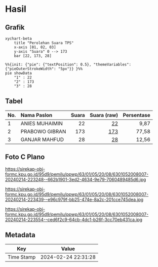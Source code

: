 # Hasil

## Grafik

```mermaid
xychart-beta
    title "Perolehan Suara TPS"
    x-axis [01, 02, 03]
    y-axis "Suara" 0 --> 173
    bar [22, 173, 28]
```

```mermaid
%%{init: {"pie": {"textPosition": 0.5}, "themeVariables": {"pieOuterStrokeWidth": "5px"}} }%%
pie showData
    "1" : 22
    "2" : 173
    "3" : 28
```

## Tabel

| No. | Nama Paslon    | Suara | Suara (raw) | Persentase |
|:--- |:-------------- | -----:| -----------:| ----------:|
| 1   | ANIES MUHAIMIN | 22    | [22][p-1]   | 9,87       |
| 2   | PRABOWO GIBRAN | 173   | [173][p-2]  | 77,58      |
| 3   | GANJAR MAHFUD  | 28    | [28][p-3]   | 12,56      |


[p-1]: https://github.com/gigit-pemilu/pemilu-2024/blob/main/pilpres/hitung-suara/sub/63-kalimantan-selatan/sub/01-tanah-laut/sub/05-bati-bati/sub/2008-nusa-indah/sub/007-tps/sub/paslon-1.txt
[p-2]: https://github.com/gigit-pemilu/pemilu-2024/blob/main/pilpres/hitung-suara/sub/63-kalimantan-selatan/sub/01-tanah-laut/sub/05-bati-bati/sub/2008-nusa-indah/sub/007-tps/sub/paslon-2.txt
[p-3]: https://github.com/gigit-pemilu/pemilu-2024/blob/main/pilpres/hitung-suara/sub/63-kalimantan-selatan/sub/01-tanah-laut/sub/05-bati-bati/sub/2008-nusa-indah/sub/007-tps/sub/paslon-3.txt

## Foto C Plano

https://sirekap-obj-formc.kpu.go.id/95d9/pemilu/ppwp/63/01/05/20/08/6301052008007-20240214-223248--662b1901-3ed2-4634-9e79-7060489485d6.jpg

https://sirekap-obj-formc.kpu.go.id/95d9/pemilu/ppwp/63/01/05/20/08/6301052008007-20240214-223439--e96c979f-bb25-474e-8a2c-201cce745dea.jpg

https://sirekap-obj-formc.kpu.go.id/95d9/pemilu/ppwp/63/01/05/20/08/6301052008007-20240214-223554--ced6f2c9-64cb-4dc1-b26f-3cc70eb431ca.jpg


## Metadata

| Key        | Value               |
| ---------- | ------------------- |
| Time Stamp | 2024-02-24 22:31:28 |



